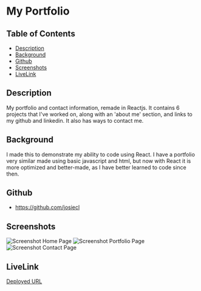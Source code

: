 # My Portfolio

## Table of Contents
* [Description](#description)
* [Background](#background)
* [Github](#github)
* [Screenshots](#screenshots)
* [LiveLink](#livelink)

## Description
My portfolio and contact information, remade in Reactjs. It contains 6 projects that I've worked on, along with an 'about me' section, and links to my github and linkedin. It also has ways to contact me.

## Background
I made this to demonstrate my ability to code using React. I have a portfolio very similar made using basic javascript and html, but now with React it is more optimized and better-made, as I have better learned to code since then.

## Github
* https://github.com/josiecl

## Screenshots
![Screenshot Home Page](https://user-images.githubusercontent.com/74507818/119079180-3b502e00-b9bd-11eb-9c49-0338020bf7ce.PNG)
![Screenshot Portfolio Page](https://user-images.githubusercontent.com/74507818/119079171-38553d80-b9bd-11eb-80bb-c947c28e1b7b.PNG)
![Screenshot Contact Page](https://user-images.githubusercontent.com/74507818/119079173-3a1f0100-b9bd-11eb-9c99-723ecdf593d2.PNG)

## LiveLink
[Deployed URL]()
